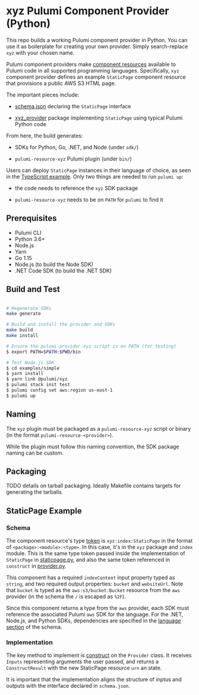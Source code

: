 # xyz Pulumi Component Provider (Python)

This repo builds a working Pulumi component provider in Python. You
can use it as boilerplate for creating your own provider. Simply
search-replace `xyz` with your chosen name.

Pulumi component providers make
[component resources](https://www.pulumi.com/docs/intro/concepts/resources/#components)
available to Pulumi code in all supported programming languages.
Specifically, `xyz` component provider defines an example `StaticPage`
component resource that provisions a public AWS S3 HTML page.

The important pieces include:

- [schema.json](schema.json) declaring the `StaticPage` interface

- [xyz_provider](provider/cmd/pulumi-resource-xyz/xyz_provider/provider.py) package
  implementing `StaticPage` using typical Pulumi Python code

From here, the build generates:

- SDKs for Python, Go, .NET, and Node (under `sdk/`)

- `pulumi-resource-xyz` Pulumi plugin (under `bin/`)

Users can deploy `StaticPage` instances in their language of choice,
as seen in the [TypeScript example](examples/simple/index.ts). Only
two things are needed to run `pulumi up`:

- the code needs to reference the `xyz` SDK package

- `pulumi-resource-xyz` needs to be on `PATH` for `pulumi` to find it


## Prerequisites

- Pulumi CLI
- Python 3.6+
- Node.js
- Yarn
- Go 1.15
- Node.js (to build the Node SDK)
- .NET Code SDK (to build the .NET SDK)


## Build and Test

```bash

# Regenerate SDKs
make generate

# Build and install the provider and SDKs
make build
make install

# Ensure the pulumi-provider-xyz script is on PATH (for testing)
$ export PATH=$PATH:$PWD/bin

# Test Node.js SDK
$ cd examples/simple
$ yarn install
$ yarn link @pulumi/xyz
$ pulumi stack init test
$ pulumi config set aws:region us-east-1
$ pulumi up

```

## Naming

The `xyz` plugin must be packaged as a `pulumi-resource-xyz` script or
binary (in the format `pulumi-resource-<provider>`).

While the plugin must follow this naming convention, the SDK package
naming can be custom.

## Packaging

TODO details on tarball packaging. Ideally Makefile contains targets
for generating the tarballs.


## StaticPage Example

### Schema

The component resource's type [token](schema.json#L4)
is `xyz:index:StaticPage` in the
format of `<package>:<module>:<type>`. In this case, it's in the `xyz`
package and `index` module. This is the same type token passed inside
the implementation of `StaticPage` in
[staticpage.py](provider/cmd/pulumi-resource-xyz/xyz_provider/staticpage.py#L46), 
and also the same token referenced in `construct` in
[provider.py](provider/cmd/pulumi-resource-xyz/xyz_provider/provider.py#L36).

This component has a required `indexContent` input property typed as
`string`, and two required output properties: `bucket` and
`websiteUrl`. Note that `bucket` is typed as the
`aws:s3/bucket:Bucket` resource from the `aws` provider (in the schema
the `/` is escaped as `%2F`).

Since this component returns a type from the `aws` provider, each SDK
must reference the associated Pulumi `aws` SDK for the language. For
the .NET, Node.js, and Python SDKs, dependencies are specified in the
[language section](schema.json#31) of the schema.

### Implementation

The key method to implement is 
[construct](provider/cmd/pulumi-resource-xyz/xyz_provider/provider.py#L36) 
on the `Provider` class. It receives `Inputs` representing arguments the user passed, 
and returns a `ConstructResult` with the new StaticPage resource `urn` an state.

It is important that the implementation aligns the structure of inptus
and outputs with the interface declared in `schema.json`.
